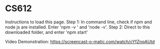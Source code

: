 # CS612
Instructions to load this page.
Step 1:
In command line, check if npm and node js are installed. Enter 'npm -v ' and 'node -v'.
Step 2:
Direct to this downloaded folder, and enter 'npm start'

Video Demonstration:
https://screencast-o-matic.com/watch/cYfZnqAUtd
